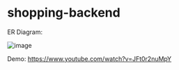 # shopping-backend

ER Diagram:

![image](https://user-images.githubusercontent.com/68404906/177036998-e7cf0f57-48c8-4170-8f88-0c688c3a7650.png)

Demo: https://www.youtube.com/watch?v=JFt0r2nuMpY
